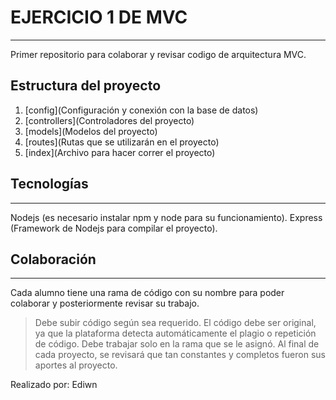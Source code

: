 # EJERCICIO 1 DE MVC
***
Primer repositorio para colaborar y revisar codigo de arquitectura MVC.

## Estructura del proyecto
1. [config](Configuración y conexión con la base de datos)
2. [controllers](Controladores del proyecto)
3. [models](Modelos del proyecto)
4. [routes](Rutas que se utilizarán en el proyecto)
5. [index](Archivo para hacer correr el proyecto)

## Tecnologías
***
Nodejs (es necesario instalar npm y node para su funcionamiento).
Express (Framework de Nodejs para compilar el proyecto).

## Colaboración
***
Cada alumno tiene una rama de código con su nombre para poder colaborar y posteriormente revisar su trabajo.
> Debe subir código según sea requerido.
> El código debe ser original, ya que la plataforma detecta automáticamente el plagio o repetición de código.
> Debe trabajar solo en la rama que se le asignó.
> Al final de cada proyecto, se revisará que tan constantes y completos fueron sus aportes al proyecto.

Realizado por: Ediwn